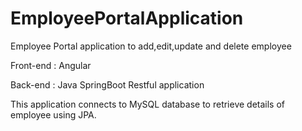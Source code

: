 # EmployeePortalApplication

Employee Portal application to add,edit,update and delete employee

Front-end : Angular

Back-end : Java SpringBoot Restful application

This application connects to MySQL database to retrieve details of employee using JPA.

